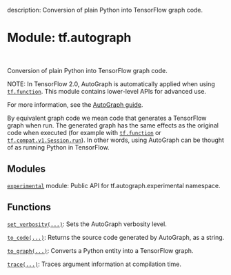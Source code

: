 description: Conversion of plain Python into TensorFlow graph code.

<div itemscope itemtype="http://developers.google.com/ReferenceObject">
<meta itemprop="name" content="tf.autograph" />
<meta itemprop="path" content="Stable" />
</div>

# Module: tf.autograph

<!-- Insert buttons and diff -->

<table class="tfo-notebook-buttons tfo-api nocontent" align="left">

</table>



Conversion of plain Python into TensorFlow graph code.


NOTE: In TensorFlow 2.0, AutoGraph is automatically applied when using
<a href="../tf/function.md"><code>tf.function</code></a>. This module contains lower-level APIs for advanced use.

For more information, see the
[AutoGraph guide](https://www.tensorflow.org/guide/autograph).

By equivalent graph code we mean code that generates a TensorFlow graph when
run. The generated graph has the same effects as the original code when executed
(for example with <a href="../tf/function.md"><code>tf.function</code></a> or <a href="../tf/compat/v1/Session.md#run"><code>tf.compat.v1.Session.run</code></a>). In other words,
using AutoGraph can be thought of as running Python in TensorFlow.

## Modules

[`experimental`](../tf/autograph/experimental.md) module: Public API for tf.autograph.experimental namespace.

## Functions

[`set_verbosity(...)`](../tf/autograph/set_verbosity.md): Sets the AutoGraph verbosity level.

[`to_code(...)`](../tf/autograph/to_code.md): Returns the source code generated by AutoGraph, as a string.

[`to_graph(...)`](../tf/autograph/to_graph.md): Converts a Python entity into a TensorFlow graph.

[`trace(...)`](../tf/autograph/trace.md): Traces argument information at compilation time.

